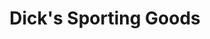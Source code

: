 ---
title: "Dick's Sporting Goods"
url: /chesterfield-township/dicks-sporting-goods/
shop: Sport
---
